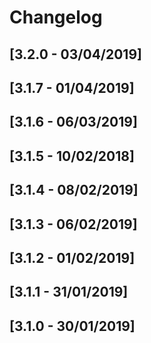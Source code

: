 # Changelog

## [3.2.0 - 03/04/2019]
## [3.1.7 - 01/04/2019]
## [3.1.6 - 06/03/2019]
## [3.1.5 - 10/02/2018]
## [3.1.4 - 08/02/2019]
## [3.1.3 - 06/02/2019]
## [3.1.2 - 01/02/2019]
## [3.1.1 - 31/01/2019]
## [3.1.0 - 30/01/2019]
